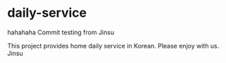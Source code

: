 # daily-service
hahahaha
Commit testing from Jinsu

This project provides home daily service in Korean.
Please enjoy with us.
Jinsu


